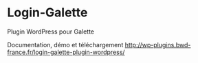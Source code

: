 # Login-Galette
Plugin WordPress pour Galette

Documentation, démo et téléchargement
http://wp-plugins.bwd-france.fr/login-galette-plugin-wordpress/

